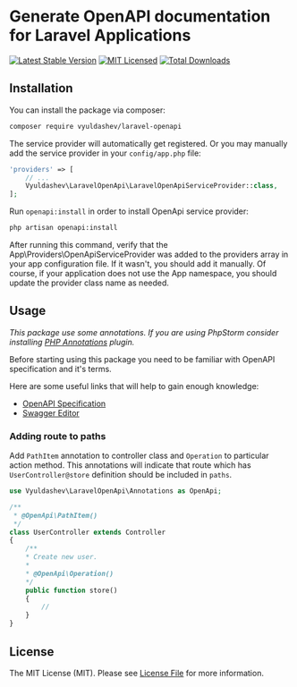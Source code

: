 # Generate OpenAPI documentation for Laravel Applications

[![Latest Stable Version](https://poser.pugx.org/vyuldashev/laravel-openapi/v/stable?format=flat-square)](https://packagist.org/packages/vyuldashev/laravel-openapi)
[![MIT Licensed](https://img.shields.io/badge/license-MIT-brightgreen.svg?style=flat-square)](LICENSE.md)
[![Total Downloads](https://img.shields.io/packagist/dt/vyuldashev/laravel-openapi.svg?style=flat-square)](https://packagist.org/packages/vyuldashev/laravel-openapi)


## Installation

You can install the package via composer:

``` bash
composer require vyuldashev/laravel-openapi
```

The service provider will automatically get registered. Or you may manually add the service provider in your `config/app.php` file:

```php
'providers' => [
    // ...
    Vyuldashev\LaravelOpenApi\LaravelOpenApiServiceProvider::class,
];
```

Run `openapi:install` in order to install OpenApi service provider:

```bash
php artisan openapi:install
```

After running this command, verify that the App\Providers\OpenApiServiceProvider was added to the providers array in your app configuration file. If it wasn't, you should add it manually.
Of course, if your application does not use the App namespace, you should update the provider class name as needed. 


## Usage

*This package use some annotations. If you are using PhpStorm consider installing [PHP Annotations](https://plugins.jetbrains.com/plugin/7320-php-annotations/) plugin.*

Before starting using this package you need to be familiar with OpenAPI specification and it's terms.

Here are some useful links that will help to gain enough knowledge:
* [OpenAPI Specification](https://github.com/OAI/OpenAPI-Specification/blob/master/versions/3.0.2.md)
* [Swagger Editor](https://editor.swagger.io/)

### Adding route to paths

Add `PathItem` annotation to controller class and `Operation` to particular action method.
This annotations will indicate that route which has `UserController@store` definition should be included in `paths`.

```php
use Vyuldashev\LaravelOpenApi\Annotations as OpenApi;

/**
 * @OpenApi\PathItem()
 */
class UserController extends Controller 
{
    /**
    * Create new user.
    * 
    * @OpenApi\Operation()
    */
    public function store() 
    {
        //
    }
}
```

## License

The MIT License (MIT). Please see [License File](LICENSE.md) for more information.
